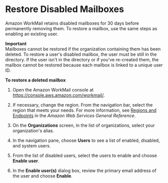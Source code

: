 # Restore Disabled Mailboxes<a name="restore_deleted_mailbox"></a>

Amazon WorkMail retains disabled mailboxes for 30 days before permanently removing them\. To restore a mailbox, use the same steps as enabling an existing user\.

**Important**  
Mailboxes cannot be restored if the organization containing them has been deleted\. To restore a user's disabled mailbox, the user must be still in the directory\. If the user isn't in the directory or if you've re\-created them, the mailbox cannot be restored because each mailbox is linked to a unique user ID\.

**To restore a deleted mailbox**

1. Open the Amazon WorkMail console at [https://console\.aws\.amazon\.com/workmail/](https://console.aws.amazon.com/workmail/)\.

1. If necessary, change the region\. From the navigation bar, select the region that meets your needs\. For more information, see [Regions and Endpoints](http://docs.aws.amazon.com/general/latest/gr/index.html?rande.html) in the *Amazon Web Services General Reference*\.

1. On the **Organizations** screen, in the list of organizations, select your organization's alias\.

1. In the navigation pane, choose **Users** to see a list of enabled, disabled, and system users\.

1. From the list of disabled users, select the users to enable and choose **Enable user**\.

1. In the **Enable user\(s\)** dialog box, review the primary email address of the user and choose **Enable**\.
